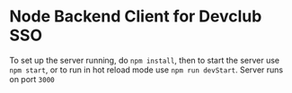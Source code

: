 # Node Backend Client for Devclub SSO

To set up the server running, do `npm install`, then to start the server use `npm start`, or to run in hot reload mode 
use `npm run devStart`. Server runs on port `3000`